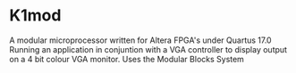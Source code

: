 # K1mod
A modular microprocessor written for Altera FPGA's under Quartus 17.0
Running an application in conjuntion with a VGA controller to display output on a 4 bit colour VGA monitor.
Uses the Modular Blocks System
